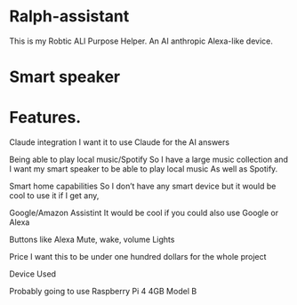 # Ralph-assistant
This is my Robtic ALl Purpose Helper. An AI anthropic Alexa-like device.

# Smart speaker


# Features.
Claude integration 
I want it to use Claude for the AI answers 

Being able to play local music/Spotify
So I have a large music collection and I want my smart speaker to be able to play local music  As well as Spotify.

Smart home capabilities 
So I don’t have any smart device but it would be cool to use it if I get any, 

Google/Amazon Assistint 
It would be cool if you could also use Google or Alexa

Buttons like Alexa
Mute, wake, volume 
Lights


Price 
I want this to be under one hundred dollars for the whole project

Device Used 

Probably going to use Raspberry Pi 4 4GB Model B 
 
